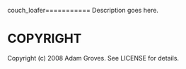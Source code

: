 couch_loafer===========
Description goes here.

COPYRIGHT
=========

Copyright (c) 2008 Adam Groves. See LICENSE for details.